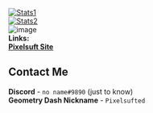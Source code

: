 [![Stats1](https://github-readme-stats.vercel.app/api?username=pixelsuft&show_icons=true)](https://github.com/Pixelsuft/) <br />
[![Stats2](https://github-readme-stats.vercel.app/api/top-langs/?username=pixelsuft&hide=pascal)](https://github.com/Pixelsuft/) <br />
![image](https://user-images.githubusercontent.com/68371847/163700030-f8f17b26-1d75-4e0a-a81c-d3f532158cfb.png) <br />
**Links:** <br />
[**Pixelsuft Site**](https://pixelsuft.github.io/) <br />
## Contact Me
**Discord** - `no name#9890` (just to know) <br />
**Geometry Dash Nickname** - `Pixelsufted`
